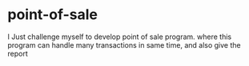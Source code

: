 # point-of-sale
I Just challenge myself to develop point of sale program. where this program can handle many transactions in same time, and also give the report
